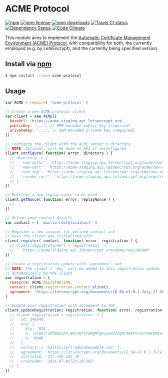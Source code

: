 # ACME Protocol
[![npm](https://img.shields.io/npm/v/acme-protocol.svg?style=flat-square)](https://npmjs.com/package/acme-protocol)
[![npm license](https://img.shields.io/npm/l/acme-protocol.svg?style=flat-square)](https://npmjs.com/package/acme-protocol)
[![npm downloads](https://img.shields.io/npm/dm/acme-protocol.svg?style=flat-square)](https://npmjs.com/package/acme-protocol)
[![Travis CI status](https://img.shields.io/travis/jhermsmeier/node-acme-protocol.svg?style=flat-square)](https://travis-ci.org/jhermsmeier/node-acme-protocol)
[![Dependency Status](https://dependencyci.com/github/jhermsmeier/node-acme-protocol/badge?style=flat-square)](https://dependencyci.com/github/jhermsmeier/node-acme-protocol)
[![Code Climate](https://img.shields.io/codeclimate/github/jhermsmeier/node-acme-protocol.svg?style=flat-square)](https://codeclimate.com/github/jhermsmeier/node-acme-protocol)

This module aims to implement the [Automatic Certificate Management Environment (ACME) Protocol](https://github.com/ietf-wg-acme/acme/),
with compatibility for both, the currently employed (e.g. by LetsEncrypt), and the currently being specified version.

## Install via [npm](https://npmjs.com)

```sh
$ npm install --save acme-protocol
```

## Usage

```js
var ACME = require( 'acme-protocol' )
```

```js
// Create a new ACME protocol client
var client = new ACME({
  baseUrl: 'https://acme-staging.api.letsencrypt.org',
  publicKey: '...', // PEM encoded public key (required)
  privateKey: '...', // PEM encoded private key (required)
})
```

```js
// Configure the client with the ACME server's directory
// NOTE: Optional, will be done on API if unconfigured
client.configure( function( error, directory ) {
  // directory -> {
  //   'new-authz': 'https://acme-staging.api.letsencrypt.org/acme/new-authz',
  //   'new-cert': 'https://acme-staging.api.letsencrypt.org/acme/new-cert',
  //   'new-reg': 'https://acme-staging.api.letsencrypt.org/acme/new-reg',
  //   'revoke-cert': 'https://acme-staging.api.letsencrypt.org/acme/revoke-cert'
  // }
})
```

```js
// Retrieve a new replay-nonce to be used
client.getNonce( function( error, replayNonce ) {
  // ...
})
```

```js
// Define your contact details
var contact = [ 'mailto:root@localhost' ]

// Register a new account for defined contact and
// keys the client was initialized with
client.register( contact, function( error, registration ) {
  // client.registrationUrl = registration ->
  //   'https://acme-staging.api.letsencrypt.org/acme/reg/246840'
})
```

```js
// Create a registration update with `agreement` set
// NOTE: The client's `key` will be added to this registration update
// automatically by the client
var registration = {
  resource: ACME.REGISTRATION,
  contact: client.registration.contact.slice(),
  agreement: 'https://letsencrypt.org/documents/LE-SA-v1.0.1-July-27-2015.pdf',
}

// Update your registration with agreement to TOS
client.updateRegistration( registration, function( error, registration ) {
  // client.registration = registration -> {
  //   id: 246840,
  //   key: {
  //     kty: 'RSA',
  //     n: 'oL9U7lsMfBGZiFO_NmvTbPlPaMgMfg9iuxO2IkgKrJbKVtrGvfzNCOMIaO_wAx8AIf3-tegeaEWWV6FyO6haW1zPhKovVAYyXQKof8CKvueooTie46d0JAHirdAGWn2BWCQKQ-GlFqqMx2ou1BHv9MxfGKaT9CjT8cIROl1ptag3kdUH5ZsjhGmdg_TNXeu4wtiYVf0JG9nWfZncX4Dgv6IpSCoQiGf6FIE_q0jaUhpdBdQ6HEL_s6O3L45FFYvGfAuiciuKVZugR3hXCUJ26NmShMKfdu5qUKPQ02-IQAFGncnMNOVPeDhkLMMIaNerGCsjVz1l_TjXOSTW-h1paw',
  //     e: 'AQAB'
  //   },
  //   contact: [ 'mailto:cert-admin@example.com' ],
  //   agreement: 'https://letsencrypt.org/documents/LE-SA-v1.0.1-July-27-2015.pdf',
  //   initialIp: '217.246.162.70',
  //   createdAt: '2016-07-05T22:28:50Z'
  // }
})
```

